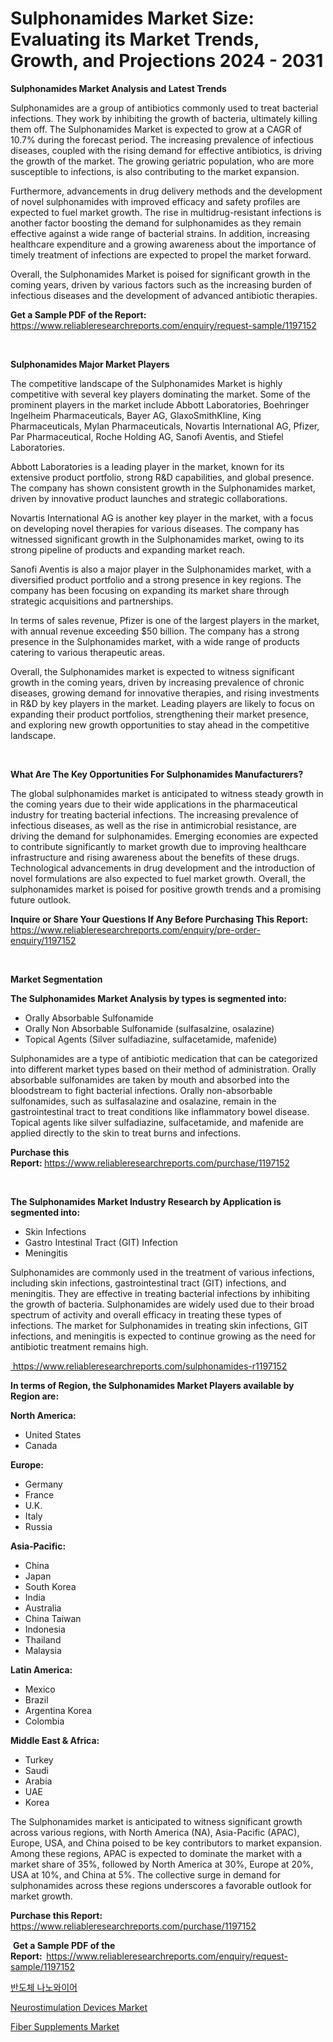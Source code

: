 <p><h1>Sulphonamides Market Size: Evaluating its Market Trends, Growth, and Projections 2024 - 2031</h1></p><p><strong>Sulphonamides Market Analysis and Latest Trends</strong></p>
<p><p>Sulphonamides are a group of antibiotics commonly used to treat bacterial infections. They work by inhibiting the growth of bacteria, ultimately killing them off. The Sulphonamides Market is expected to grow at a CAGR of 10.7% during the forecast period. The increasing prevalence of infectious diseases, coupled with the rising demand for effective antibiotics, is driving the growth of the market. The growing geriatric population, who are more susceptible to infections, is also contributing to the market expansion.</p><p>Furthermore, advancements in drug delivery methods and the development of novel sulphonamides with improved efficacy and safety profiles are expected to fuel market growth. The rise in multidrug-resistant infections is another factor boosting the demand for sulphonamides as they remain effective against a wide range of bacterial strains. In addition, increasing healthcare expenditure and a growing awareness about the importance of timely treatment of infections are expected to propel the market forward.</p><p>Overall, the Sulphonamides Market is poised for significant growth in the coming years, driven by various factors such as the increasing burden of infectious diseases and the development of advanced antibiotic therapies.</p></p>
<p><strong>Get a Sample PDF of the Report:&nbsp;</strong> <a href="https://www.reliableresearchreports.com/enquiry/request-sample/1197152">https://www.reliableresearchreports.com/enquiry/request-sample/1197152</a></p>
<p>&nbsp;</p>
<p><strong>Sulphonamides Major Market Players</strong></p>
<p><p>The competitive landscape of the Sulphonamides Market is highly competitive with several key players dominating the market. Some of the prominent players in the market include Abbott Laboratories, Boehringer Ingelheim Pharmaceuticals, Bayer AG, GlaxoSmithKline, King Pharmaceuticals, Mylan Pharmaceuticals, Novartis International AG, Pfizer, Par Pharmaceutical, Roche Holding AG, Sanofi Aventis, and Stiefel Laboratories.</p><p>Abbott Laboratories is a leading player in the market, known for its extensive product portfolio, strong R&D capabilities, and global presence. The company has shown consistent growth in the Sulphonamides market, driven by innovative product launches and strategic collaborations.</p><p>Novartis International AG is another key player in the market, with a focus on developing novel therapies for various diseases. The company has witnessed significant growth in the Sulphonamides market, owing to its strong pipeline of products and expanding market reach.</p><p>Sanofi Aventis is also a major player in the Sulphonamides market, with a diversified product portfolio and a strong presence in key regions. The company has been focusing on expanding its market share through strategic acquisitions and partnerships.</p><p>In terms of sales revenue, Pfizer is one of the largest players in the market, with annual revenue exceeding $50 billion. The company has a strong presence in the Sulphonamides market, with a wide range of products catering to various therapeutic areas.</p><p>Overall, the Sulphonamides market is expected to witness significant growth in the coming years, driven by increasing prevalence of chronic diseases, growing demand for innovative therapies, and rising investments in R&D by key players in the market. Leading players are likely to focus on expanding their product portfolios, strengthening their market presence, and exploring new growth opportunities to stay ahead in the competitive landscape.</p></p>
<p>&nbsp;</p>
<p><strong>What Are The Key Opportunities For Sulphonamides Manufacturers?</strong></p>
<p><p>The global sulphonamides market is anticipated to witness steady growth in the coming years due to their wide applications in the pharmaceutical industry for treating bacterial infections. The increasing prevalence of infectious diseases, as well as the rise in antimicrobial resistance, are driving the demand for sulphonamides. Emerging economies are expected to contribute significantly to market growth due to improving healthcare infrastructure and rising awareness about the benefits of these drugs. Technological advancements in drug development and the introduction of novel formulations are also expected to fuel market growth. Overall, the sulphonamides market is poised for positive growth trends and a promising future outlook.</p></p>
<p><strong>Inquire or Share Your Questions If Any Before Purchasing This Report:</strong> <a href="https://www.reliableresearchreports.com/enquiry/pre-order-enquiry/1197152">https://www.reliableresearchreports.com/enquiry/pre-order-enquiry/1197152</a></p>
<p>&nbsp;</p>
<p><strong>Market Segmentation</strong></p>
<p><strong>The Sulphonamides Market Analysis by types is segmented into:</strong></p>
<p><ul><li>Orally Absorbable Sulfonamide</li><li>Orally Non Absorbable Sulfonamide (sulfasalzine, osalazine)</li><li>Topical Agents (Silver sulfadiazine, sulfacetamide, mafenide)</li></ul></p>
<p><p>Sulphonamides are a type of antibiotic medication that can be categorized into different market types based on their method of administration. Orally absorbable sulfonamides are taken by mouth and absorbed into the bloodstream to fight bacterial infections. Orally non-absorbable sulfonamides, such as sulfasalazine and osalazine, remain in the gastrointestinal tract to treat conditions like inflammatory bowel disease. Topical agents like silver sulfadiazine, sulfacetamide, and mafenide are applied directly to the skin to treat burns and infections.</p></p>
<p><strong>Purchase this Report:&nbsp;</strong><a href="https://www.reliableresearchreports.com/purchase/1197152">https://www.reliableresearchreports.com/purchase/1197152</a></p>
<p>&nbsp;</p>
<p><strong>The Sulphonamides Market Industry Research by Application is segmented into:</strong></p>
<p><ul><li>Skin Infections</li><li>Gastro Intestinal Tract (GIT) Infection</li><li>Meningitis</li></ul></p>
<p><p>Sulphonamides are commonly used in the treatment of various infections, including skin infections, gastrointestinal tract (GIT) infections, and meningitis. They are effective in treating bacterial infections by inhibiting the growth of bacteria. Sulphonamides are widely used due to their broad spectrum of activity and overall efficacy in treating these types of infections. The market for Sulphonamides in treating skin infections, GIT infections, and meningitis is expected to continue growing as the need for antibiotic treatment remains high.</p></p>
<p><a href="https://www.reliableresearchreports.com/sulphonamides-r1197152">&nbsp;https://www.reliableresearchreports.com/sulphonamides-r1197152</a></p>
<p><strong>In terms of Region, the Sulphonamides Market Players available by Region are:</strong></p>
<p>
    <p> <strong> North America: </strong>
        <ul>
            <li>United States</li>
            <li>Canada</li>
        </ul>
        </p> 
    <p> <strong> Europe: </strong>
        <ul>
            <li>Germany</li>
            <li>France</li>
            <li>U.K.</li>
            <li>Italy</li>
            <li>Russia</li>
        </ul>
        </p> 
    <p> <strong> Asia-Pacific: </strong>
        <ul>
            <li>China</li>
            <li>Japan</li>
            <li>South Korea</li>
            <li>India</li>
            <li>Australia</li>
            <li>China Taiwan</li>
            <li>Indonesia</li>
            <li>Thailand</li>
            <li>Malaysia</li>
        </ul>
        </p> 
    <p> <strong> Latin America: </strong>
        <ul>
            <li>Mexico</li>
            <li>Brazil</li>
            <li>Argentina Korea</li>
            <li>Colombia</li>
        </ul>
        </p> 
    <p> <strong> Middle East & Africa: </strong>
        <ul>
            <li>Turkey</li>
            <li>Saudi</li>
            <li>Arabia</li>
            <li>UAE</li>
            <li>Korea</li>
        </ul>
    </p>
    </p>
<p><p>The Sulphonamides market is anticipated to witness significant growth across various regions, with North America (NA), Asia-Pacific (APAC), Europe, USA, and China poised to be key contributors to market expansion. Among these regions, APAC is expected to dominate the market with a market share of 35%, followed by North America at 30%, Europe at 20%, USA at 10%, and China at 5%. The collective surge in demand for sulphonamides across these regions underscores a favorable outlook for market growth.</p></p>
<p><strong>Purchase this Report: </strong><a href="https://www.reliableresearchreports.com/purchase/1197152">https://www.reliableresearchreports.com/purchase/1197152</a></p>
<p>&nbsp;<strong>Get a Sample PDF of the Report:&nbsp;&nbsp;</strong><a href="https://www.reliableresearchreports.com/enquiry/request-sample/1197152">https://www.reliableresearchreports.com/enquiry/request-sample/1197152</a></p>
<p><strong></strong></p>
<p><p><a href="https://github.com/sougarounis/Market-Research-Report-List-3/blob/main/651576856432.md">반도체 나노와이어</a></p><p><a href="https://github.com/ashman753/Market-Research-Report-List-1/blob/main/neurostimulation-devices-market.md">Neurostimulation Devices Market</a></p><p><a href="https://github.com/LibbySpencer2018/Market-Research-Report-List-1/blob/main/fiber-supplements-market.md">Fiber Supplements Market</a></p></p>